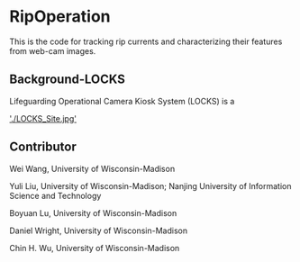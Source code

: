# RipOperation
This is the code for tracking rip currents and characterizing their features from web-cam images.

## Background-LOCKS
Lifeguarding Operational Camera Kiosk System (LOCKS) is a 

['./LOCKS_Site.jpg'](https://github.com/wwang487/RipOperation/blob/main/LOCKS_Site.jpg)
## Contributor
Wei Wang, University of Wisconsin-Madison

Yuli Liu, University of Wisconsin-Madison; Nanjing University of Information Science and Technology

Boyuan Lu, University of Wisconsin-Madison

Daniel Wright, University of Wisconsin-Madison

Chin H. Wu, University of Wisconsin-Madison

